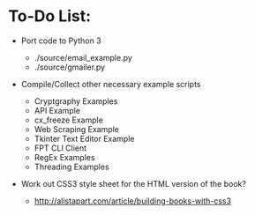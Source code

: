 # To-Do List:

* Port code to Python 3
    - ./source/email_example.py
    - ./source/gmailer.py

* Compile/Collect other necessary example
  scripts
    - Cryptgraphy Examples
    - API Example
    - cx_freeze Example
    - Web Scraping Example
    - Tkinter Text Editor Example
    - FPT CLI Client
    - RegEx Examples
    - Threading Examples

* Work out CSS3 style sheet for the HTML 
  version of the book?
    - http://alistapart.com/article/building-books-with-css3
